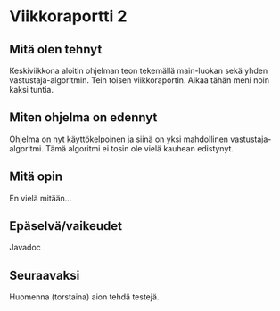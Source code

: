 # Viikkoraportti 2

## Mitä olen tehnyt
Keskiviikkona aloitin ohjelman teon tekemällä main-luokan sekä yhden vastustaja-algoritmin. Tein toisen viikkoraportin. Aikaa tähän meni noin kaksi tuntia.

## Miten ohjelma on edennyt
Ohjelma on nyt käyttökelpoinen ja siinä on yksi mahdollinen vastustaja-algoritmi. Tämä algoritmi ei tosin ole vielä kauhean edistynyt.

## Mitä opin
En vielä mitään...

## Epäselvä/vaikeudet
Javadoc

## Seuraavaksi
Huomenna (torstaina) aion tehdä testejä.

